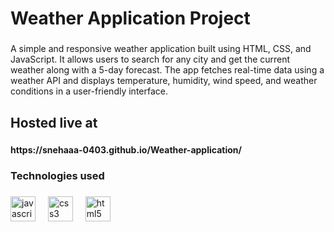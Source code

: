 <h1 align="left">Weather Application Project</h1>

###

<p align="left">A simple and responsive weather application built using HTML, CSS, and JavaScript. It allows users to search for any city and get the current weather along with a 5-day forecast. The app fetches real-time data using a weather API and displays temperature, humidity, wind speed, and weather conditions in a user-friendly interface.</p>

###

<h2 align="left">Hosted live at</h2>

###

<h4 align="left">https://snehaaa-0403.github.io/Weather-application/</h4>

###

<h3 align="left">Technologies used</h3>

###

<div align="left">
  <img src="https://cdn.jsdelivr.net/gh/devicons/devicon/icons/javascript/javascript-original.svg" height="40" alt="javascript logo"  />
  <img width="12" />
  <img src="https://cdn.jsdelivr.net/gh/devicons/devicon/icons/css3/css3-original.svg" height="40" alt="css3 logo"  />
  <img width="12" />
  <img src="https://cdn.jsdelivr.net/gh/devicons/devicon/icons/html5/html5-original.svg" height="40" alt="html5 logo"  />
</div>

###
